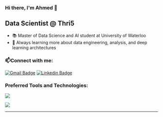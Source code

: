 ### Hi there, I'm Ahmed 👋



## Data Scientist @ Thri5

- 📚 Master of Data Science and AI student at University of Waterloo
- 🧠 Always learning more about data engineering, analysis, and deep learning architectures

### :mailbox:Connect with me:

 [![Gmail Badge](https://skillicons.dev/icons?i=gmail)](mailto:ahmedabb101@gmail.com)
 [![Linkedin Badge](https://skillicons.dev/icons?i=linkedin)](https://www.linkedin.com/in/ahmedabbascs/)


### Preferred Tools and Technologies:
  <div>
    <p >
      <a>
        <img src="https://skillicons.dev/icons?i=python,sklearn,pytorch,tensorflow" />
      </a>
    </p>
    <p >
      <a>
        <img src="https://skillicons.dev/icons?i=mysql,react,flask" />
      </a>
    </p>
  </div>

---


[website]: https://ahmedabbas.me
[linkedin]: https://linkedin.com/in/ahmedabbascs
[email]: mailto:ahmedabb101@gmail.com
